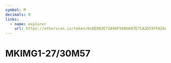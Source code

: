 ```yaml
---
symbol: M
decimals: 0
links:
  - name: explorer
    url: https://etherscan.io/token/0x8E802E72A96F560b607E7CA2D59fF62bA222257b
---
```


# MKIMG1-27/30M57

